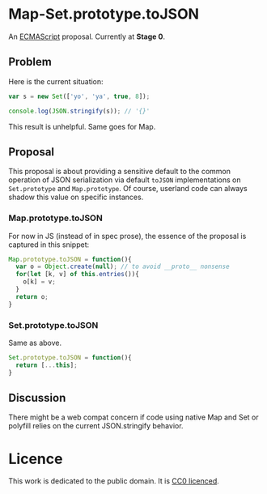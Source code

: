 # Map-Set.prototype.toJSON

An [ECMAScript](https://github.com/tc39/ecma262) proposal. Currently at **Stage 0**.


## Problem

Here is the current situation:

````js
var s = new Set(['yo', 'ya', true, 8]);

console.log(JSON.stringify(s)); // '{}'
````

This result is unhelpful. Same goes for Map.


## Proposal

This proposal is about providing a sensitive default to the common operation of JSON serialization via default `toJSON` implementations on `Set.prototype` and `Map.prototype`. Of course, userland code can always shadow this value on specific instances.

### Map.prototype.toJSON

For now in JS (instead of in spec prose), the essence of the proposal is captured in this snippet:

````js
Map.prototype.toJSON = function(){
  var o = Object.create(null); // to avoid __proto__ nonsense
  for(let [k, v] of this.entries()){
    o[k] = v;
  }
  return o;
}
````

### Set.prototype.toJSON

Same as above.

````js
Set.prototype.toJSON = function(){
  return [...this];
}
````

## Discussion

There might be a web compat concern if code using native Map and Set or polyfill relies on the current JSON.stringify behavior.


# Licence

This work is dedicated to the public domain. It is [CC0 licenced](https://creativecommons.org/publicdomain/zero/1.0/).
